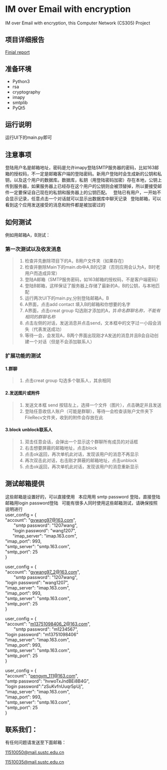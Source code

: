 # IM over Email with encryption
IM over Email with encryption, this Computer Network (CS305) Project

## 项目详细报告
[Finial report](./Report)

## 准备环境  
* Python3
* rsa  
* cryptography  
* imapy  
* smtplib  
* PyQt5  

## 运行说明  
运行UI下的main.py即可  

## 注意事项  
登陆用户名是邮箱地址，密码是允许imapy登陆SMTP服务器的密码，比如163邮箱的授权码，不一定是邮箱客户端的登陆密码。新用户登陆时会生成新的公钥和私钥，以及这个用户的数据库。数据库，私钥（用登陆密码加密）存在本地，公钥上传到服务器，如果服务器上已经存在这个用户的公钥则会被顶替掉，所以要接受邮件一定要保证自己现在的私钥和服务器上的公钥匹配。  
登陆已有用户，一开始不会显示记录，任意点击一个对话就可以显示出数据库中聊天记录  
登陆邮箱，可以看到这个应用发送接受的消息和附件都是被加密过的  

## 如何测试
例如用邮箱A，B测试：  
### 第一次测试以及收发消息
>1. 检查并先删除项目下的A，B用户文件夹（如果存在)
>2. 检查并删除Main下的main.db中A,B的记录（否则应用会认为A，B时老用户而造成异常）
>3. 登陆A邮箱（SMTP服务密码，如163邮箱的授权码，不是客户端密码）
>4. 登陆B邮箱，这样保证了服务器上存储了最新的A，B的公钥，与本地匹配
>5. 运行两次UI下的main.py,分别登陆邮箱A，B  
>6. A界面，点击add contact 填入B的邮箱和你想要的名字  
>7. A界面，点击creat group 勾选刚才添加的A，并*命名群聊名称，不能有相同的群聊名称*  
>8. 点击左侧的对话，发送消息并点击send，文本框中的文字过一小段会消失（代表发送成功）  
>9. 等待一会，会发现A，B两个界面出现刚才A发送的消息并且B会自动创建一个对话（但是不会添加联系人）  
### 扩展功能的测试    
#### 1.群聊  
>1. 点击creat group 勾选多个联系人，其余相同  
#### 2.发送图片或附件  
>1. 发送文本框 send 按钮左上，选择一个文件（图片），点击确定并且发送  
>2. 登陆任意收信人账户（可能是群聊），等待一会检查该账户文件夹下FileRecv文件夹，收到的附件会存放在此  
#### 3.block unblock联系人  
>1. 双击任意会话，会弹出一个显示这个群聊所有成员的对话框  
>2. 右击想要屏蔽的邮箱地址，点击block
>3. 点击ok返回，再次单机此对话，发现该用户的消息不再显示  
>4. 再次双击此对话，右击刚才屏蔽的邮箱地址，点击unblock  
>5. 点击ok返回，再次单机此对话，发现该用户的消息重新显示  
## 测试邮箱提供  
这些邮箱是设置好的，可以直接使用  
本应用用 smtp password 登陆，直接登陆邮箱用login password登陆  
可能有很多人同时使用这些邮箱测试，请确保按照说明进行  
user_config = {  
        "account": "gywang97@163.com",  
        "smtp password": "1207wang",  
        "login password": "wang1207",  
        "imap_server": "imap.163.com",  
        "imap_port": 993,  
        "smtp_server": "smtp.163.com",  
        "smtp_port": 25  
    }  
    
user_config = {  
        "account": "gywang97_2@163.com",  
        "smtp password": "1207wang",  
        "login password": "wang1207",  
        "imap_server": "imap.163.com",  
        "imap_port": 993,  
        "smtp_server": "smtp.163.com",  
        "smtp_port": 25  
    }   
    
user_config = {  
        "account": "m13751098406_2@163.com",  
        "smtp password": "m1234567",  
        "login password": "m13751098406"  
        "imap_server": "imap.163.com",  
        "imap_port": 993,  
        "smtp_server": "smtp.163.com",  
        "smtp_port": 25  
    }  
    
user_config = {  
        "account": "pengym_111@163.com",  
        "smtp password": "hvwoTxJndBEi8B4G",  
        "login password":"zSuKvfnUuqr5pUj",  
        "imap_server": "imap.163.com",  
        "imap_port": 993,  
        "smtp_server": "smtp.163.com",  
        "smtp_port": 25  
   }  
## 联系我们：  
有任何问题请发送至下面邮箱：

[11510050@mail.sustc.edu.cn](11510050@mail.sustc.edu.cn)

[11510035@mail.sustc.edu.cn](11510035@mail.sustc.edu.cn)
